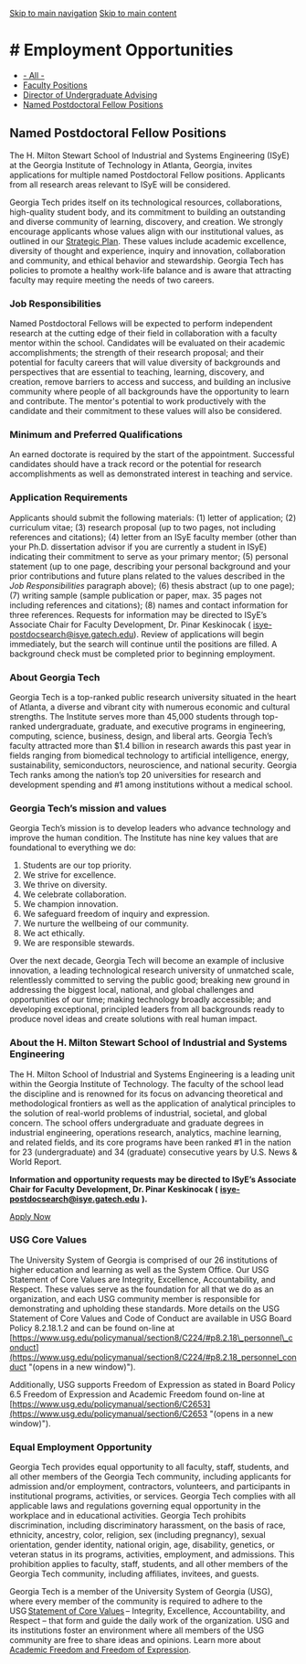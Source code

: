 [Skip to main navigation](https://www.isye.gatech.edu/isye-employment-opportunities?position=8209#main-navigation) [Skip to main content](https://www.isye.gatech.edu/isye-employment-opportunities?position=8209#main-content)

# \# Employment Opportunities

- [\- All -](https://www.isye.gatech.edu/isye-employment-opportunities?position=All)
- [Faculty Positions](https://www.isye.gatech.edu/isye-employment-opportunities?position=8205)
- [Director of Undergraduate Advising](https://www.isye.gatech.edu/isye-employment-opportunities?position=8394)
- [Named Postdoctoral Fellow Positions](https://www.isye.gatech.edu/isye-employment-opportunities)

## Named Postdoctoral Fellow Positions

The H. Milton Stewart School of Industrial and Systems Engineering (ISyE) at the Georgia Institute of Technology in Atlanta, Georgia, invites applications for multiple named Postdoctoral Fellow positions. Applicants from all research areas relevant to ISyE will be considered.

Georgia Tech prides itself on its technological resources, collaborations, high-quality student body, and its commitment to building an outstanding and diverse community of learning, discovery, and creation. We strongly encourage applicants whose values align with our institutional values, as outlined in our [Strategic Plan](https://strategicplan.gatech.edu/values "(opens in a new window)"). These values include academic excellence, diversity of thought and experience, inquiry and innovation, collaboration and community, and ethical behavior and stewardship. Georgia Tech has policies to promote a healthy work-life balance and is aware that attracting faculty may require meeting the needs of two careers.

### Job Responsibilities

Named Postdoctoral Fellows will be expected to perform independent research at the cutting edge of their field in collaboration with a faculty mentor within the school. Candidates will be evaluated on their academic accomplishments; the strength of their research proposal; and their potential for faculty careers that will value diversity of backgrounds and perspectives that are essential to teaching, learning, discovery, and creation, remove barriers to access and success, and building an inclusive community where people of all backgrounds have the opportunity to learn and contribute. The mentor's potential to work productively with the candidate and their commitment to these values will also be considered.

### Minimum and Preferred Qualifications

An earned doctorate is required by the start of the appointment. Successful candidates should have a track record or the potential for research accomplishments as well as demonstrated interest in teaching and service.

### Application Requirements

Applicants should submit the following materials: (1) letter of application; (2) curriculum vitae; (3) research proposal (up to two pages, not including references and citations); (4) letter from an ISyE faculty member (other than your Ph.D. dissertation advisor if you are currently a student in ISyE) indicating their commitment to serve as your primary mentor; (5) personal statement (up to one page, describing your personal background and your prior contributions and future plans related to the values described in the _Job Responsibilities_ paragraph above); (6) thesis abstract (up to one page); (7) writing sample (sample publication or paper, max. 35 pages not including references and citations); (8) names and contact information for three references. Requests for information may be directed to ISyE’s Associate Chair for Faculty Development, Dr. Pinar Keskinocak ( [isye-postdocsearch@isye.gatech.edu](mailto:isye-postdocsearch@isye.gatech.edu)). Review of applications will begin immediately, but the search will continue until the positions are filled. A background check must be completed prior to beginning employment.

### About Georgia Tech

Georgia Tech is a top-ranked public research university situated in the heart of Atlanta, a diverse and vibrant city with numerous economic and cultural strengths. The Institute serves more than 45,000 students through top-ranked undergraduate, graduate, and executive programs in engineering, computing, science, business, design, and liberal arts. Georgia Tech’s faculty attracted more than $1.4 billion in research awards this past year in fields ranging from biomedical technology to artificial intelligence, energy, sustainability, semiconductors, neuroscience, and national security. Georgia Tech ranks among the nation’s top 20 universities for research and development spending and #1 among institutions without a medical school.

### Georgia Tech’s mission and values

Georgia Tech’s mission is to develop leaders who advance technology and improve the human condition. The Institute has nine key values that are foundational to everything we do:

1. Students are our top priority.
2. We strive for excellence.
3. We thrive on diversity.
4. We celebrate collaboration.
5. We champion innovation.
6. We safeguard freedom of inquiry and expression.
7. We nurture the wellbeing of our community.
8. We act ethically.
9. We are responsible stewards.

Over the next decade, Georgia Tech will become an example of inclusive innovation, a leading technological research university of unmatched scale, relentlessly committed to serving the public good; breaking new ground in addressing the biggest local, national, and global challenges and opportunities of our time; making technology broadly accessible; and developing exceptional, principled leaders from all backgrounds ready to produce novel ideas and create solutions with real human impact.

### About the H. Milton Stewart School of Industrial and Systems Engineering

The H. Milton School of Industrial and Systems Engineering is a leading unit within the Georgia Institute of Technology. The faculty of the school lead the discipline and is renowned for its focus on advancing theoretical and methodological frontiers as well as the application of analytical principles to the solution of real-world problems of industrial, societal, and global concern. The school offers undergraduate and graduate degrees in industrial engineering, operations research, analytics, machine learning, and related fields, and its core programs have been ranked #1 in the nation for 23 (undergraduate) and 34 (graduate) consecutive years by U.S. News & World Report.

**Information and opportunity requests may be directed to ISyE’s Associate Chair for Faculty Development, Dr. Pinar Keskinocak (** [**isye-postdocsearch@isye.gatech.edu**](mailto:isye-postdocsearch@isye.gatech.edu) **).**

[Apply Now](https://careers.hprod.onehcm.usg.edu/psc/careers/CAREERS/HRMS/c/HRS_HRAM_FL.HRS_CG_SEARCH_FL.GBL?Page=HRS_APP_JBPST_FL&Action=U&FOCUS=Applicant&SiteId=03000&JobOpeningId=276531&PostingSeq=1 "(opens in a new window)")

### USG Core Values

The University System of Georgia is comprised of our 26 institutions of higher education and learning as well as the System Office. Our USG Statement of Core Values are Integrity, Excellence, Accountability, and Respect. These values serve as the foundation for all that we do as an organization, and each USG community member is responsible for demonstrating and upholding these standards. More details on the USG Statement of Core Values and Code of Conduct are available in USG Board Policy 8.2.18.1.2 and can be found on-line at [https://www.usg.edu/policymanual/section8/C224/#p8.2.18\_personnel\_conduct](https://www.usg.edu/policymanual/section8/C224/#p8.2.18_personnel_conduct "(opens in a new window)").

Additionally, USG supports Freedom of Expression as stated in Board Policy 6.5 Freedom of Expression and Academic Freedom found on-line at [https://www.usg.edu/policymanual/section6/C2653](https://www.usg.edu/policymanual/section6/C2653 "(opens in a new window)").

### Equal Employment Opportunity

Georgia Tech provides equal opportunity to all faculty, staff, students, and all other members of the Georgia Tech community, including applicants for admission and/or employment, contractors, volunteers, and participants in institutional programs, activities, or services. Georgia Tech complies with all applicable laws and regulations governing equal opportunity in the workplace and in educational activities. Georgia Tech prohibits discrimination, including discriminatory harassment, on the basis of race, ethnicity, ancestry, color, religion, sex (including pregnancy), sexual orientation, gender identity, national origin, age, disability, genetics, or veteran status in its programs, activities, employment, and admissions. This prohibition applies to faculty, staff, students, and all other members of the Georgia Tech community, including affiliates, invitees, and guests.

Georgia Tech is a member of the University System of Georgia (USG), where every member of the community is required to adhere to the USG [Statement of Core Values](https://www.usg.edu/policymanual/section8/C224/ "(opens in a new window)") – Integrity, Excellence, Accountability, and Respect – that form and guide the daily work of the organization. USG and its institutions foster an environment where all members of the USG community are free to share ideas and opinions. Learn more about [Academic Freedom and Freedom of Expression](https://provost.gatech.edu/academic-freedom-and-freedom-expression "(opens in a new window)").